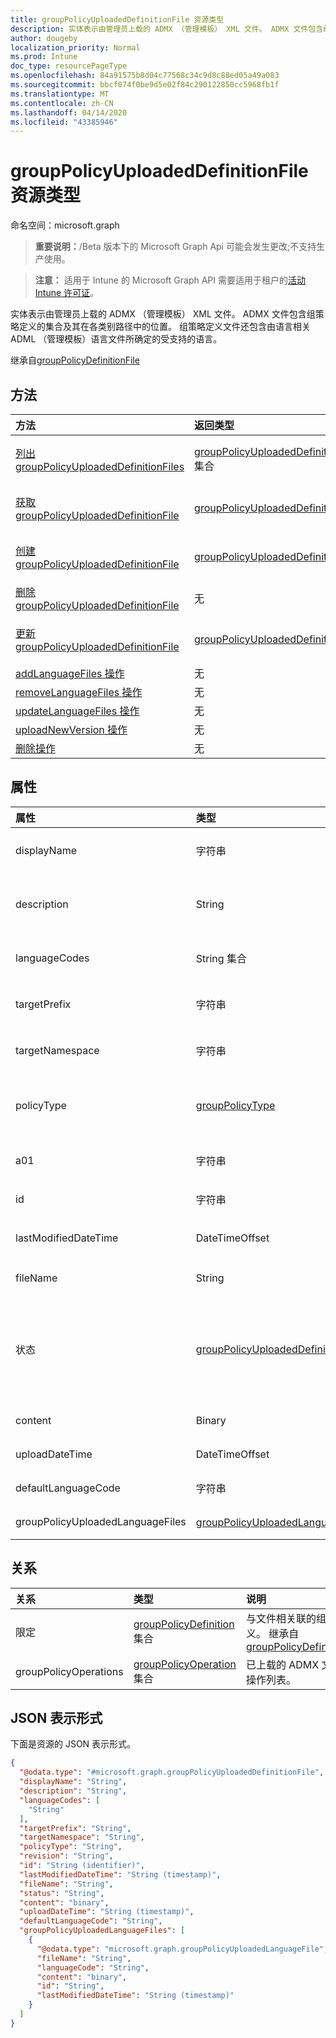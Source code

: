 ```yaml
---
title: groupPolicyUploadedDefinitionFile 资源类型
description: 实体表示由管理员上载的 ADMX （管理模板） XML 文件。 ADMX 文件包含组策略定义的集合及其在各类别路径中的位置。 组策略定义文件还包含由语言相关 ADML （管理模板）语言文件所确定的受支持的语言。
author: dougeby
localization_priority: Normal
ms.prod: Intune
doc_type: resourcePageType
ms.openlocfilehash: 84a91575b8d04c77568c34c9d8c88ed05a49a083
ms.sourcegitcommit: bbcf074f0be9d5e02f84c290122850cc5968fb1f
ms.translationtype: MT
ms.contentlocale: zh-CN
ms.lasthandoff: 04/14/2020
ms.locfileid: "43385946"
---
```

# <a name="grouppolicyuploadeddefinitionfile-resource-type"></a>groupPolicyUploadedDefinitionFile 资源类型

命名空间：microsoft.graph

> **重要说明：**/Beta 版本下的 Microsoft Graph Api 可能会发生更改;不支持生产使用。

> **注意：** 适用于 Intune 的 Microsoft Graph API 需要适用于租户的[活动 Intune 许可证](https://go.microsoft.com/fwlink/?linkid=839381)。

实体表示由管理员上载的 ADMX （管理模板） XML 文件。 ADMX 文件包含组策略定义的集合及其在各类别路径中的位置。 组策略定义文件还包含由语言相关 ADML （管理模板）语言文件所确定的受支持的语言。


继承自[groupPolicyDefinitionFile](../resources/intune-grouppolicy-grouppolicydefinitionfile.md)

## <a name="methods"></a>方法
|方法|返回类型|说明|
|:---|:---|:---|
|[列出 groupPolicyUploadedDefinitionFiles](../api/intune-grouppolicy-grouppolicyuploadeddefinitionfile-list.md)|[groupPolicyUploadedDefinitionFile](../resources/intune-grouppolicy-grouppolicyuploadeddefinitionfile.md)集合|列出[groupPolicyUploadedDefinitionFile](../resources/intune-grouppolicy-grouppolicyuploadeddefinitionfile.md)对象的属性和关系。|
|[获取 groupPolicyUploadedDefinitionFile](../api/intune-grouppolicy-grouppolicyuploadeddefinitionfile-get.md)|[groupPolicyUploadedDefinitionFile](../resources/intune-grouppolicy-grouppolicyuploadeddefinitionfile.md)|读取[groupPolicyUploadedDefinitionFile](../resources/intune-grouppolicy-grouppolicyuploadeddefinitionfile.md)对象的属性和关系。|
|[创建 groupPolicyUploadedDefinitionFile](../api/intune-grouppolicy-grouppolicyuploadeddefinitionfile-create.md)|[groupPolicyUploadedDefinitionFile](../resources/intune-grouppolicy-grouppolicyuploadeddefinitionfile.md)|创建新的[groupPolicyUploadedDefinitionFile](../resources/intune-grouppolicy-grouppolicyuploadeddefinitionfile.md)对象。|
|[删除 groupPolicyUploadedDefinitionFile](../api/intune-grouppolicy-grouppolicyuploadeddefinitionfile-delete.md)|无|删除[groupPolicyUploadedDefinitionFile](../resources/intune-grouppolicy-grouppolicyuploadeddefinitionfile.md)。|
|[更新 groupPolicyUploadedDefinitionFile](../api/intune-grouppolicy-grouppolicyuploadeddefinitionfile-update.md)|[groupPolicyUploadedDefinitionFile](../resources/intune-grouppolicy-grouppolicyuploadeddefinitionfile.md)|更新[groupPolicyUploadedDefinitionFile](../resources/intune-grouppolicy-grouppolicyuploadeddefinitionfile.md)对象的属性。|
|[addLanguageFiles 操作](../api/intune-grouppolicy-grouppolicyuploadeddefinitionfile-addlanguagefiles.md)|无|尚未记录|
|[removeLanguageFiles 操作](../api/intune-grouppolicy-grouppolicyuploadeddefinitionfile-removelanguagefiles.md)|无|尚未记录|
|[updateLanguageFiles 操作](../api/intune-grouppolicy-grouppolicyuploadeddefinitionfile-updatelanguagefiles.md)|无|尚未记录|
|[uploadNewVersion 操作](../api/intune-grouppolicy-grouppolicyuploadeddefinitionfile-uploadnewversion.md)|无|尚未记录|
|[删除操作](../api/intune-grouppolicy-grouppolicyuploadeddefinitionfile-remove.md)|无|尚未记录|

## <a name="properties"></a>属性
|属性|类型|说明|
|:---|:---|:---|
|displayName|字符串|ADMX 文件的本地化友好名称。 继承自[groupPolicyDefinitionFile](../resources/intune-grouppolicy-grouppolicydefinitionfile.md)|
|description|String|ADMX 文件中策略设置的本地化说明。 默认值为空白。 继承自[groupPolicyDefinitionFile](../resources/intune-grouppolicy-grouppolicydefinitionfile.md)|
|languageCodes|String 集合|ADMX 文件的受支持的语言代码。 继承自[groupPolicyDefinitionFile](../resources/intune-grouppolicy-grouppolicydefinitionfile.md)|
|targetPrefix|字符串|指定在 ADMX 文件中引用命名空间的逻辑名称。 继承自[groupPolicyDefinitionFile](../resources/intune-grouppolicy-grouppolicydefinitionfile.md)|
|targetNamespace|字符串|指定用于标识 ADMX 文件中的命名空间的 URI。 继承自[groupPolicyDefinitionFile](../resources/intune-grouppolicy-grouppolicydefinitionfile.md)|
|policyType|[groupPolicyType](../resources/intune-grouppolicy-grouppolicytype.md)|指定组策略的类型。 继承自[groupPolicyDefinitionFile](../resources/intune-grouppolicy-grouppolicydefinitionfile.md)。 可取值为：`admxBacked`、`admxIngested`。|
|a01|字符串|与文件关联的修订版本。 继承自[groupPolicyDefinitionFile](../resources/intune-grouppolicy-grouppolicydefinitionfile.md)|
|id|字符串|实体的键。 继承自[groupPolicyDefinitionFile](../resources/intune-grouppolicy-grouppolicydefinitionfile.md)|
|lastModifiedDateTime|DateTimeOffset|上次修改实体的日期和时间。 继承自[groupPolicyDefinitionFile](../resources/intune-grouppolicy-grouppolicydefinitionfile.md)|
|fileName|String|上传的 ADML 文件的文件名。|
|状态|[groupPolicyUploadedDefinitionFileStatus](../resources/intune-grouppolicy-grouppolicyuploadeddefinitionfilestatus.md)|已上载的 ADMX 文件的上载状态。 可取值为：`none`、`uploadInProgress`、`available`、`assigned`、`removalInProgress`、`uploadFailed` 或 `removalFailed`。|
|content|Binary|已上载的 ADMX 文件的内容。|
|uploadDateTime|DateTimeOffset|上载的 ADMX 文件的上载时间。|
|defaultLanguageCode|字符串|上载的 ADMX 文件的默认语言。|
|groupPolicyUploadedLanguageFiles|[groupPolicyUploadedLanguageFile](../resources/intune-grouppolicy-grouppolicyuploadedlanguagefile.md)集合|与上载的 ADMX 文件关联的 ADML 文件的列表。|

## <a name="relationships"></a>关系
|关系|类型|说明|
|:---|:---|:---|
|限定|[groupPolicyDefinition](../resources/intune-grouppolicy-grouppolicydefinition.md)集合|与文件相关联的组策略定义。 继承自[groupPolicyDefinitionFile](../resources/intune-grouppolicy-grouppolicydefinitionfile.md)|
|groupPolicyOperations|[groupPolicyOperation](../resources/intune-grouppolicy-grouppolicyoperation.md)集合|已上载的 ADMX 文件上的操作列表。|

## <a name="json-representation"></a>JSON 表示形式
下面是资源的 JSON 表示形式。
<!-- {
  "blockType": "resource",
  "keyProperty": "id",
  "@odata.type": "microsoft.graph.groupPolicyUploadedDefinitionFile"
}
-->
``` json
{
  "@odata.type": "#microsoft.graph.groupPolicyUploadedDefinitionFile",
  "displayName": "String",
  "description": "String",
  "languageCodes": [
    "String"
  ],
  "targetPrefix": "String",
  "targetNamespace": "String",
  "policyType": "String",
  "revision": "String",
  "id": "String (identifier)",
  "lastModifiedDateTime": "String (timestamp)",
  "fileName": "String",
  "status": "String",
  "content": "binary",
  "uploadDateTime": "String (timestamp)",
  "defaultLanguageCode": "String",
  "groupPolicyUploadedLanguageFiles": [
    {
      "@odata.type": "microsoft.graph.groupPolicyUploadedLanguageFile",
      "fileName": "String",
      "languageCode": "String",
      "content": "binary",
      "id": "String",
      "lastModifiedDateTime": "String (timestamp)"
    }
  ]
}
```



